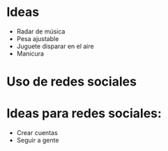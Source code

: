 # Ideas
- Radar de música
- Pesa ajustable
- Juguete disparar en el aire
- Manicura

# Uso de redes sociales

# Ideas para redes sociales:
- Crear cuentas
- Seguir a gente
